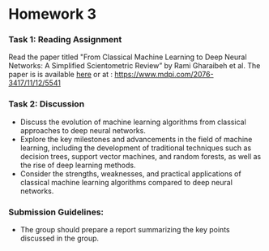 # Homework 3

### Task 1: Reading Assignment

Read the paper titled "From Classical Machine Learning to Deep Neural Networks: A Simplified Scientometric Review” by Rami Gharaibeh et al. The paper is is available [here](./paper-week-04.pdf) or at : https://www.mdpi.com/2076-3417/11/12/5541

### Task 2: Discussion 

- Discuss the evolution of machine learning algorithms from classical approaches to deep neural networks.
- Explore the key milestones and advancements in the field of machine learning, including the development of traditional techniques such as decision trees, support vector machines, and random forests, as well as the rise of deep learning methods.
- Consider the strengths, weaknesses, and practical applications of classical machine learning algorithms compared to deep neural networks.

### Submission Guidelines:

- The group should prepare a report summarizing the key points discussed in the group.


